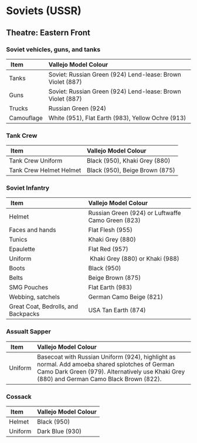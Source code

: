 # Soviets (USSR)
## Theatre: Eastern Front
### Soviet vehicles, guns, and tanks

|  Item | Vallejo Model Colour |
| :---- | :---- |
| Tanks | Soviet:  Russian Green (924) Lend-lease:  Brown Violet (887) |
| Guns | Soviet:  Russian Green (924) Lend-lease:  Brown Violet (887) |
| Trucks | Russian Green (924) |
| Camouflage | White (951), Flat Earth (983), Yellow Ochre (913) |

### Tank Crew
|  Item | Vallejo Model Colour |
| :---- | :---- |
| Tank Crew Uniform | Black (950), Khaki Grey (880) |
| Tank Crew Helmet Helmet | Black (950), Beige Brown (875) |

### Soviet Infantry
|  Item | Vallejo Model Colour |
| :---- | :---- |
| Helmet | Russian Green (924) or Luftwaffe Camo Green (823)|
| Faces and hands | Flat Flesh (955) |
| Tunics | Khaki Grey (880) |
| Epaulette | Flat Red (957) |
| Uniform |  Khaki Grey (880) or Khaki (988)
| Boots | Black (950) |
| Belts | Beige Brown (875) |
| SMG Pouches | Flat Earth (983) |
| Webbing, satchels | German Camo Beige (821) |
| Great Coat, Bedrolls, and Backpacks | USA Tan Earth (874) |

### Assualt Sapper
|  Item | Vallejo Model Colour |
| :---- | :---- |
| Uniform |Basecoat with Russian Uniform (924), highlight as normal.  Add amoeba shared splotches of German Camo Dark Green (979).  Alternatively use Khaki Grey (880) and German Camo Black Brown (822). |


### Cossack
|  Item | Vallejo Model Colour |
| :---- | :---- |
| Helmet | Black (950) |
| Uniform | Dark Blue (930) |